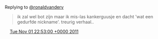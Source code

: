 Replying to [@ronaldvanderv](https://twitter.com/@ronaldvanderv/status/130784966379446272)

> ik zal wel bot zijn maar ik mis\-las kankerguusje en dacht 'wat een gedurfde nickname'\. treurig verhaal\.\.

<img src="../../media/tweet.ico" width="12" /> [Tue Nov 01 22:53:00 +0000 2011](https://twitter.com/DromerDenker/status/131504037722988545)